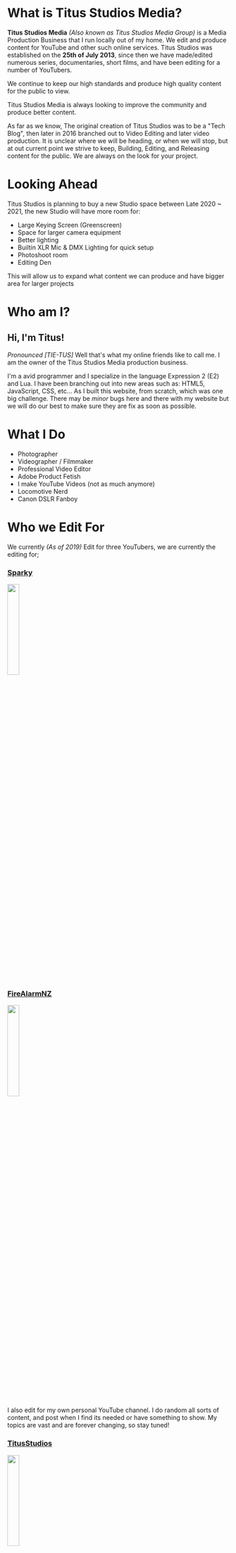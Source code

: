 
# What is **Titus Studios Media?**
**Titus Studios Media** *(Also known as Titus Studios Media Group)* is a Media Production Business that I run locally out of my home. We edit and produce content for YouTube and other such online services. Titus Studios was established on the **25th of July 2013**, since then we have made/edited numerous series, documentaries, short films, and have been editing for a number of YouTubers.

We continue to keep our high standards and produce high quality content for the public to view.

Titus Studios Media is always looking to improve the community and produce better content.

As far as we know, The original creation of Titus Studios was to be a "Tech Blog", then later in 2016 branched out to Video Editing and later video production. It is unclear where we will be heading, or when we will stop, but at out current point we strive to keep, Building, Editing, and Releasing content for the public. We are always on the look for your project.


# Looking Ahead
Titus Studios is planning to buy a new Studio space between Late 2020 ~ 2021, the new Studio will have more room for:
* Large Keying Screen (Greenscreen)
* Space for larger camera equipment
* Better lighting
* Builtin XLR Mic & DMX Lighting for quick setup
* Photoshoot room
* Editing Den

This will allow us to expand what content we can produce and have bigger area for larger projects


# Who am I?
## Hi, I'm Titus!
*Pronounced [TIE-TUS]*
Well that's what my online friends like to call me. I am the owner of the Titus Studios Media production business. 

I'm a avid programmer and I specialize in the language Expression 2 (E2) and Lua. I have been branching out into new areas such as: HTML5, JavaScript, CSS, etc... As I built this website, from scratch, which was one big challenge. There may be *minor* bugs here and there with my website but we will do our best to make sure they are fix as soon as possible.


# What I Do
* Photographer
* Videographer / Filmmaker  
* Professional Video Editor
* Adobe Product Fetish
* I make YouTube Videos (not as much anymore)
* Locomotive Nerd
* Canon DSLR Fanboy

# Who we Edit For
We currently *(As of 2019)* Edit for three YouTubers, we are currently the editing for;

### [Sparky](https://www.youtube.com/channel/UCuoeboTy1Sdr-IBDPPygsJQ)
<img src="https://i.imgur.com/KLSzAuE.jpg" width="23%">

### [FireAlarmNZ](https://www.youtube.com/channel/UC9IZqHPuyd89IlbGmYWj1aw)
<img src="https://i.imgur.com/DOln47z.jpg" width="23%">

I also edit for my own personal YouTube channel. I do random all sorts of content, and post when I find its needed or have something to show. My topics are vast and are forever changing, so stay tuned!

### [TitusStudios](https://www.youtube.com/channel/UC3HWf_aR5xBSLf5c0PhofnA)
<img src="https://i.imgur.com/Kj01iOH.png" width="23%">

